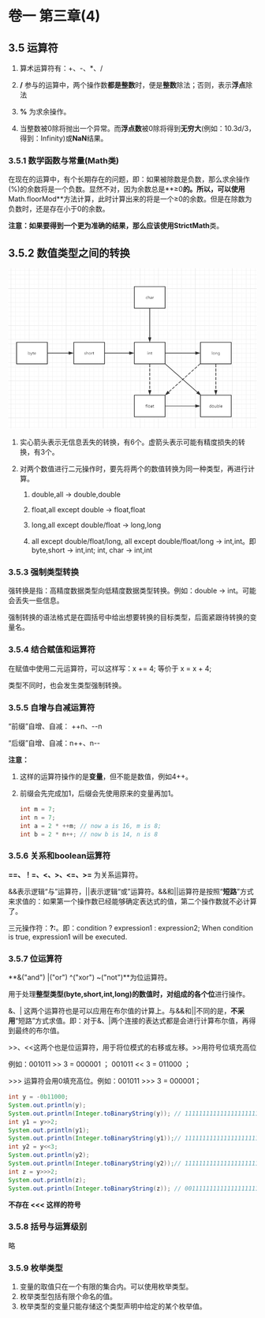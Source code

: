 # 卷一 第三章(4)

## 3.5 运算符

1. 算术运算符有：+、-、*、/

2. **/** 参与的运算中，两个操作数**都是整数**时，便是**整数**除法；否则，表示**浮点**除法

3. **%** 为求余操作。

4. 当整数被0除将抛出一个异常。而**浮点数**被0除将得到**无穷大**(例如：10.3d/3，得到：Infinity)或**NaN**结果。

### 3.5.1 数学函数与常量(Math类)

在现在的运算中，有个长期存在的问题，即：如果被除数是负数，那么求余操作(%)的余数将是一个负数。显然不对，因为余数总是**≥0**的。所以，可以使用**Math.floorMod**方法计算，此时计算出来的将是一个≥0的余数。但是在除数为负数时，还是存在小于0的余数。  

**注意：**如果要得到一个更为准确的结果，那么应该使用**StrictMath**类。

## 3.5.2 数值类型之间的转换

![](imgs/数值类型之间的合法转换.png)

1. 实心箭头表示无信息丢失的转换，有6个。虚箭头表示可能有精度损失的转换，有3个。

2. 对两个数值进行二元操作时，要先将两个的数值转换为同一种类型，再进行计算。

   1. double,all → double,double

   2. float,all except double → float,float

   3. long,all except double/float → long,long

   4. all except double/float/long, all except double/float/long → int,int。即byte,short → int,int; int, char → int,int

### 3.5.3 强制类型转换

强转换是指：高精度数据类型向低精度数据类型转换。例如：double → int。可能会丢失一些信息。  

强制转换的语法格式是在圆括号中给出想要转换的目标类型，后面紧跟待转换的变量名。

### 3.5.4 结合赋值和运算符

在赋值中使用二元运算符，可以这样写：x += 4; 等价于 x = x + 4;  

类型不同时，也会发生类型强制转换。

### 3.5.5 自增与自减运算符

“前缀”自增、自减： ++n、--n  

“后缀”自增、自减：n++、n--

**注意：**

1. 这样的运算符操作的是**变量**，但不能是数值，例如4++。

2. 前缀会先完成加1，后缀会先使用原来的变量再加1。  

   ```java
   int m = 7;
   int n = 7;
   int a = 2 * ++m; // now a is 16, m is 8;
   int b = 2 * n++; // now b is 14, n is 8
   ```
### 3.5.6 关系和boolean运算符
**==、！=、<、>、<=、>=** 为关系运算符。 

&&表示逻辑“与”运算符，||表示逻辑“或”运算符。&&和||运算符是按照“**短路**”方式来求值的：如果第一个操作数已经能够确定表达式的值，第二个操作数就不必计算了。  

三元操作符：**?:**。即：condition ? expression1 : expression2;  When condition is true, expression1 will be executed.  

### 3.5.7 位运算符

**&("and")  |("or")  ^("xor")  ~("not")**为位运算符。  

用于处理**整型类型(byte,short,int,long)**的数值时，对组成的**各个位**进行操作。  

&、| 这两个运算符也是可以应用在布尔值的计算上。与&&和||不同的是，**不采用**“短路”方式求值。即：对于&、|两个连接的表达式都是会进行计算布尔值，再得到最终的布尔值。  

\>>、<<这两个也是位运算符，用于将位模式的右移或左移。\>>用符号位填充高位  

例如：001011 \>> 3  = 000001 ； 001011 << 3  =  011000 ；  

\>>> 运算符会用0填充高位。例如：001011 >>> 3 = 000001；

```java
int y = -0b11000;
System.out.println(y);
System.out.println(Integer.toBinaryString(y)); // 11111111111111111111111111101000
int y1 = y>>2;
System.out.println(y1);
System.out.println(Integer.toBinaryString(y1));// 11111111111111111111111111111010
int y2 = y<<3;
System.out.println(y2);
System.out.println(Integer.toBinaryString(y2));// 11111111111111111111111101000000
int z = y>>>2;
System.out.println(z);
System.out.println(Integer.toBinaryString(z)); // 00111111111111111111111111111010,高位两个0位填充的
```

**不存在 <<< 这样的符号**  

### 3.5.8 括号与运算级别

略  

### 3.5.9 枚举类型

1. 变量的取值只在一个有限的集合内。可以使用枚举类型。
2. 枚举类型包括有限个命名的值。
3. 枚举类型的变量只能存储这个类型声明中给定的某个枚举值。
